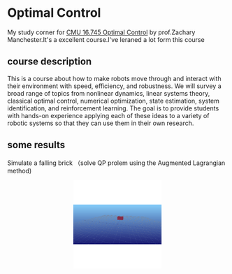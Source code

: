# Optimal Control
My  study corner for [CMU 16.745 Optimal Control](https://optimalcontrol.ri.cmu.edu/) by prof.Zachary Manchester.It's a excellent course.I've leraned a lot form this course

## course description
This is a course about how to make robots move through and interact with their environment with speed, efficiency, and robustness. We will survey a broad range of topics from nonlinear dynamics, linear systems theory, classical optimal control, numerical optimization, state estimation, system identification, and reinforcement learning. The goal is to provide students with hands-on experience applying each of these ideas to a variety of robotic systems so that they can use them in their own research.

## some results
Simulate a falling brick （solve QP prolem using the Augmented Lagrangian method)

<div style="text-align: center;">
    <img src="/Pics/simulat brick.gif" width="40%">
</div>
